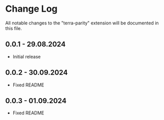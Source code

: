 # Change Log

All notable changes to the "terra-parity" extension will be documented in this file.

## 0.0.1 - 29.08.2024
- Initial release

## 0.0.2 - 30.09.2024
- Fixed README

## 0.0.3 - 01.09.2024
- Fixed README